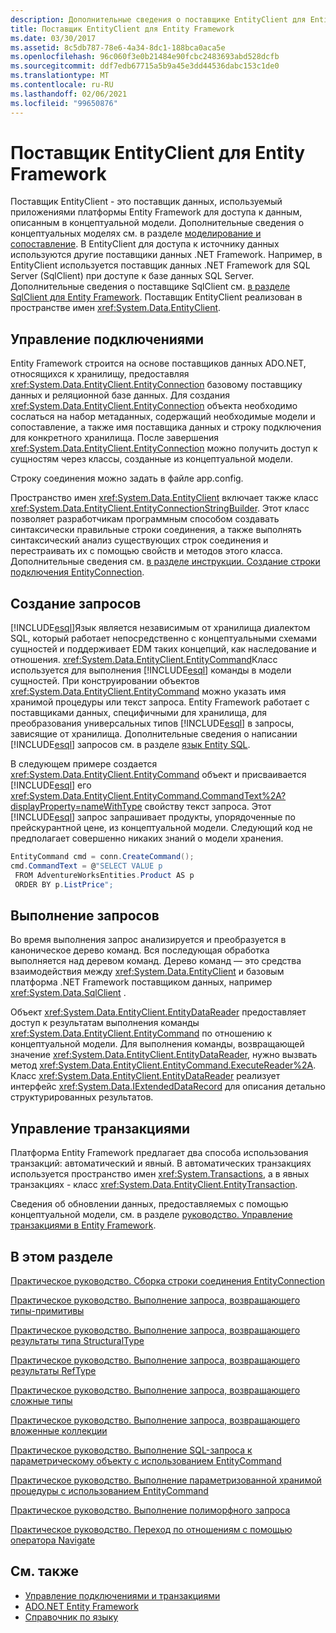 ```yaml
---
description: Дополнительные сведения о поставщике EntityClient для Entity Framework
title: Поставщик EntityClient для Entity Framework
ms.date: 03/30/2017
ms.assetid: 8c5db787-78e6-4a34-8dc1-188bca0aca5e
ms.openlocfilehash: 96c060f3e0b21484e90fcbc2483693abd528dcfb
ms.sourcegitcommit: ddf7edb67715a5b9a45e3dd44536dabc153c1de0
ms.translationtype: MT
ms.contentlocale: ru-RU
ms.lasthandoff: 02/06/2021
ms.locfileid: "99650876"
---
```

# <a name="entityclient-provider-for-the-entity-framework"></a>Поставщик EntityClient для Entity Framework

Поставщик EntityClient - это поставщик данных, используемый приложениями платформы Entity Framework для доступа к данным, описанным в концептуальной модели. Дополнительные сведения о концептуальных моделях см. в разделе [моделирование и сопоставление](modeling-and-mapping.md). В EntityClient для доступа к источнику данных используются другие поставщики данных .NET Framework. Например, в EntityClient используется поставщик данных .NET Framework для SQL Server (SqlClient) при доступе к базе данных SQL Server. Дополнительные сведения о поставщике SqlClient см. [в разделе SqlClient для Entity Framework](sqlclient-for-the-entity-framework.md). Поставщик EntityClient реализован в пространстве имен <xref:System.Data.EntityClient>.  
  
## <a name="managing-connections"></a>Управление подключениями  

 Entity Framework строится на основе поставщиков данных ADO.NET, относящихся к хранилищу, предоставляя <xref:System.Data.EntityClient.EntityConnection> базовому поставщику данных и реляционной базе данных. Для создания <xref:System.Data.EntityClient.EntityConnection> объекта необходимо сослаться на набор метаданных, содержащий необходимые модели и сопоставление, а также имя поставщика данных и строку подключения для конкретного хранилища. После завершения <xref:System.Data.EntityClient.EntityConnection> можно получить доступ к сущностям через классы, созданные из концептуальной модели.  
  
 Строку соединения можно задать в файле app.config.  
  
 Пространство имен <xref:System.Data.EntityClient> включает также класс <xref:System.Data.EntityClient.EntityConnectionStringBuilder>. Этот класс позволяет разработчикам программным способом создавать синтаксически правильные строки соединения, а также выполнять синтаксический анализ существующих строк соединения и перестраивать их с помощью свойств и методов этого класса. Дополнительные сведения см. [в разделе инструкции. Создание строки подключения EntityConnection](how-to-build-an-entityconnection-connection-string.md).  
  
## <a name="creating-queries"></a>Создание запросов  

 [!INCLUDE[esql](../../../../../includes/esql-md.md)]Язык является независимым от хранилища диалектом SQL, который работает непосредственно с концептуальными схемами сущностей и поддерживает EDM таких концепций, как наследование и отношения. <xref:System.Data.EntityClient.EntityCommand>Класс используется для выполнения [!INCLUDE[esql](../../../../../includes/esql-md.md)] команды в модели сущностей. При конструировании объектов <xref:System.Data.EntityClient.EntityCommand> можно указать имя хранимой процедуры или текст запроса. Entity Framework работает с поставщиками данных, специфичными для хранилища, для преобразования универсальных типов [!INCLUDE[esql](../../../../../includes/esql-md.md)] в запросы, зависящие от хранилища. Дополнительные сведения о написании [!INCLUDE[esql](../../../../../includes/esql-md.md)] запросов см. в разделе [язык Entity SQL](./language-reference/entity-sql-language.md).  
  
 В следующем примере создается <xref:System.Data.EntityClient.EntityCommand> объект и присваивается [!INCLUDE[esql](../../../../../includes/esql-md.md)] его <xref:System.Data.EntityClient.EntityCommand.CommandText%2A?displayProperty=nameWithType> свойству текст запроса. Этот [!INCLUDE[esql](../../../../../includes/esql-md.md)] запрос запрашивает продукты, упорядоченные по прейскурантной цене, из концептуальной модели. Следующий код не предполагает совершенно никаких знаний о модели хранения.  
  
 ```csharp
EntityCommand cmd = conn.CreateCommand();
cmd.CommandText = @"SELECT VALUE p
  FROM AdventureWorksEntities.Product AS p
  ORDER BY p.ListPrice";
```
  
## <a name="executing-queries"></a>Выполнение запросов  

 Во время выполнения запрос анализируется и преобразуется в каноническое дерево команд. Вся последующая обработка выполняется над деревом команд. Дерево команд — это средства взаимодействия между <xref:System.Data.EntityClient> и базовым платформа .NET Framework поставщиком данных, например <xref:System.Data.SqlClient> .  
  
 Объект <xref:System.Data.EntityClient.EntityDataReader> предоставляет доступ к результатам выполнения команды <xref:System.Data.EntityClient.EntityCommand> по отношению к концептуальной модели. Для выполнения команды, возвращающей значение <xref:System.Data.EntityClient.EntityDataReader>, нужно вызвать метод <xref:System.Data.EntityClient.EntityCommand.ExecuteReader%2A>. Класс <xref:System.Data.EntityClient.EntityDataReader> реализует интерфейс <xref:System.Data.IExtendedDataRecord> для описания детально структурированных результатов.  
  
## <a name="managing-transactions"></a>Управление транзакциями  

 Платформа Entity Framework предлагает два способа использования транзакций: автоматический и явный. В автоматических транзакциях используется пространство имен <xref:System.Transactions>, а в явных транзакциях - класс <xref:System.Data.EntityClient.EntityTransaction>.  
  
 Сведения об обновлении данных, предоставляемых с помощью концептуальной модели, см. в разделе [руководство. Управление транзакциями в Entity Framework](/previous-versions/dotnet/netframework-4.0/bb738523(v=vs.100)).  
  
## <a name="in-this-section"></a>В этом разделе  

 [Практическое руководство. Сборка строки соединения EntityConnection](how-to-build-an-entityconnection-connection-string.md)  
  
 [Практическое руководство. Выполнение запроса, возвращающего типы-примитивы](how-to-execute-a-query-that-returns-primitivetype-results.md)  
  
 [Практическое руководство. Выполнение запроса, возвращающего результаты типа StructuralType](how-to-execute-a-query-that-returns-structuraltype-results.md)  
  
 [Практическое руководство. Выполнение запроса, возвращающего результаты RefType](how-to-execute-a-query-that-returns-reftype-results.md)  
  
 [Практическое руководство. Выполнение запроса, возвращающего сложные типы](how-to-execute-a-query-that-returns-complex-types.md)  
  
 [Практическое руководство. Выполнение запроса, возвращающего вложенные коллекции](how-to-execute-a-query-that-returns-nested-collections.md)  
  
 [Практическое руководство. Выполнение SQL-запроса к параметрическому объекту с использованием EntityCommand](how-to-execute-a-parameterized-entity-sql-query-using-entitycommand.md)  
  
 [Практическое руководство. Выполнение параметризованной хранимой процедуры с использованием EntityCommand](how-to-execute-a-parameterized-stored-procedure-using-entitycommand.md)  
  
 [Практическое руководство. Выполнение полиморфного запроса](how-to-execute-a-polymorphic-query.md)  
  
 [Практическое руководство. Переход по отношениям с помощью оператора Navigate](how-to-navigate-relationships-with-the-navigate-operator.md)  
  
## <a name="see-also"></a>См. также

- [Управление подключениями и транзакциями](/previous-versions/dotnet/netframework-4.0/bb896325(v=vs.100))
- [ADO.NET Entity Framework](index.md)
- [Справочник по языку](./language-reference/index.md)
